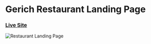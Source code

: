 # Gerich Restaurant Landing Page
### [Live Site](https://merry-otter-8d19f7.netlify.app/)

![Restaurant Landing Page](https://i.ibb.co/5jxBKpw/image.png)
